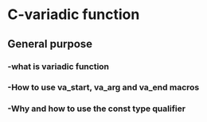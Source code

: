 # C-variadic function
## General purpose
### -what is variadic function
### -How to use va_start, va_arg and va_end macros
### -Why and how to use the const type qualifier
